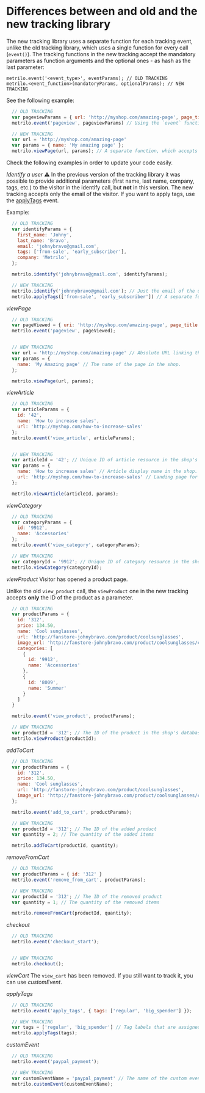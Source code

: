 # Differences between and old and the new tracking library

The new tracking library uses a separate function for each tracking event, unlike the old tracking library, which uses a single function for every call (`event()`). The tracking functions in the new tracking accept the mandatory parameters as function arguments and the optional ones - as hash as the last parameter:
```
metrilo.event('<event_type>', eventParams); // OLD TRACKING
metrilo.<event_function>(mandatoryParams, optionalParams); // NEW TRACKING
```

See the following example:
```javascript
  // OLD TRACKING
  var pageviewParams = { url: 'http://myshop.com/amazing-page', page_title: 'My amazing page' }
  metrilo.event('pageview', pageviewParams) // Using the `event` function here, which accepts the name of the event as the first argument and all the others as hash

  // NEW TRACKING
  var url = 'http://myshop.com/amazing-page'
  var params = { name: 'My amazing page' };
  metrilo.viewPage(url, params); // A separate function, which accepts the mandatory URL as the first parameter and the optional name of the page as part of the optional parameters hash
```

Check the following examples in order to update your code easily.

*Identify a user*
:warning: In the previous version of the tracking library it was possible to provide additional parameters (first name, last name, company, tags, etc.) to the visitor in the identify call, but __not__ in this version. The new tracking accepts only the email of the visitor. If you want to apply tags, use the [applyTags](../blob/master/frontend_integration_library.md#applytags) event.

Example:
```javascript
  // OLD TRACKING
  var identifyParams = {
    first_name: 'Johny',
    last_name: 'Bravo',
    email: 'johnybravo@gmail.com',
    tags: ['from-sale', 'early_subscriber'],
    company: 'Metrilo',
  };

  metrilo.identify('johnybravo@gmail.com', identifyParams);

  // NEW TRACKING
  metrilo.identify('johnnybravo@gmail.com'); // Just the email of the user, no other parameters!
  metrilo.applyTags(['from-sale', 'early_subscriber']) // A separate function for applying tags!
```

*viewPage*
```javascript
  // OLD TRACKING
  var pageViewed = { uri: 'http://myshop.com/amazing-page', page_title: 'My amazing page' };
  metrilo.event('pageview', pageViewed);


  // NEW TRACKING
  var url = 'http://myshop.com/amazing-page' // Absolute URL linking the the visited page.
  var params = {
    name: 'My Amazing page' // The name of the page in the shop.
  };

  metrilo.viewPage(url, params);
```

*viewArticle*
```javascript
  // OLD TRACKING
  var articleParams = {
    id: '42',
    name: 'How to increase sales',
    url: 'http://myshop.com/how-to-increase-sales'
  };
  metrilo.event('view_article', articleParams);


  // NEW TRACKING
  var articleId = '42'; // Unique ID of article resource in the shop's database.
  var params = {
    name: 'How to increase sales' // Article display name in the shop.
    url: 'http://myshop.com/how-to-increase-sales' // Landing page for the article resource.
  };

  metrilo.viewArticle(articleId, params);
```

*viewCategory*
```javascript
  // OLD TRACKING
  var categoryParams = {
    id: '9912',
    name: 'Accessories'
  };
  metrilo.event('view_category', categoryParams);

  // NEW TRACKING
  var categoryId = '9912'; // Unique ID of category resource in the shop's database.
  metrilo.viewCategory(categoryId);
```

*viewProduct*
Visitor has opened a product page.

Unlike the old `view_product` call, the `viewProduct` one in the new tracking accepts **only** the ID of the product as a parameter.
```javascript
  // OLD TRACKING
  var productParams = {
    id: '312',
    price: 134.50,
    name: 'Cool sunglasses',
    url: 'http://fanstore-johnybravo.com/product/coolsunglasses',
    image_url: 'http://fanstore-johnybravo.com/product/coolsunglasses/coolsunglasses.jpg',
    categories: [
      {
        id: '9912',
        name: 'Accessories'
      },
      {
        id: '8009',
        name: 'Summer'
      }
    ]
  }

  metrilo.event('view_product', productParams);

  // NEW TRACKING
  var productId = '312'; // The ID of the product in the shop's database.
  metrilo.viewProduct(productId);
```

*addToCart*
```javascript
  // OLD TRACKING
  var productParams = {
    id: '312',
    price: 134.50,
    name: 'Cool sunglasses',
    url: 'http://fanstore-johnybravo.com/product/coolsunglasses',
    image_url: 'http://fanstore-johnybravo.com/product/coolsunglasses/coolsunglasses.jpg'
  };

  metrilo.event('add_to_cart', productParams);

  // NEW TRACKING
  var productId = '312'; // The ID of the added product
  var quantity = 2; // The quantity of the added items

  metrilo.addToCart(productId, quantity);
```

*removeFromCart*
```javascript
  // OLD TRACKING
  var productParams = { id: '312' }
  metrilo.event('remove_from_cart', productParams);

  // NEW TRACKING
  var productId = '312'; // The ID of the removed product
  var quantity = 1; // The quantity of the removed items

  metrilo.removeFromCart(productId, quantity);
```

*checkout*
```javascript
  // OLD TRACKING
  metrilo.event('checkout_start');


  // NEW TRACKING
  metrilo.checkout();
```

*viewCart*
The `view_cart` has been removed. If you still want to track it, you can use *customEvent*.

*applyTags*
```javascript
  // OLD TRACKING
  metrilo.event('apply_tags', { tags: ['regular', 'big_spender'] });

  // NEW TRACKING
  var tags = ['regular', 'big_spender'] // Tag labels that are assigned to users in the Metrilo application.
  metrilo.applyTags(tags);
```

*customEvent*
```javascript
  // OLD TRACKING
  metrilo.event('paypal_payment');

  // NEW TRACKING
  var customEventName = 'paypal_payment' // The name of the custom event that the shop sends to Metrilo.
  metrilo.customEvent(customEventName);
```
